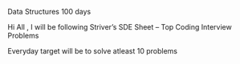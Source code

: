 Data Structures 100 days

Hi All , I will be following Striver’s SDE Sheet – Top Coding Interview Problems

Everyday target will be to solve atleast 10 problems
